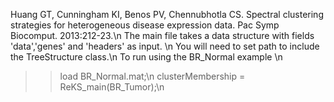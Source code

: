 Huang GT, Cunningham KI, Benos PV, Chennubhotla CS. Spectral clustering strategies for heterogeneous disease expression data. Pac Symp Biocomput. 2013:212-23.\n
The main file takes a data structure with fields 'data','genes' and 'headers' as input. \n
You will need to set path to include the TreeStructure class.\n
To run using the BR_Normal example \n

>> load BR_Normal.mat;\n
>> clusterMembership = ReKS_main(BR_Tumor);\n
